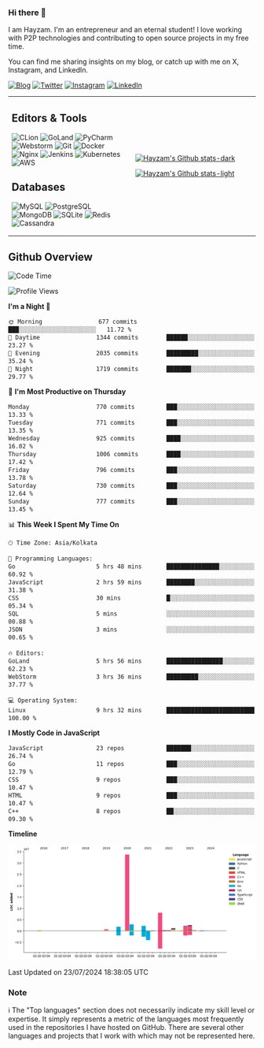 ### Hi there 👋

I am Hayzam. I'm an entrepreneur and an eternal student! I love working with P2P technologies and contributing to open source projects in my free time.

You can find me sharing insights on my blog, or catch up with me on X, Instagram, and LinkedIn.

[![Blog](https://img.shields.io/badge/Blog-%2312100E.svg?&style=for-the-badge&logo=medium&logoColor=white)](https://hayzam.com)
[![Twitter](https://img.shields.io/badge/Twitter-%231DA1F2.svg?&style=for-the-badge&logo=X&logoColor=white)](https://twitter.com/hayzam_js)
[![Instagram](https://img.shields.io/badge/Instagram-%23E4405F.svg?&style=for-the-badge&logo=instagram&logoColor=white)](https://instagram.com/hayzam.ts)
[![LinkedIn](https://img.shields.io/badge/LinkedIn-%230077B5.svg?&style=for-the-badge&logo=linkedin&logoColor=white)](https://www.linkedin.com/in/hayzam-s-2b9b95139/)

<table width="100%">
<tr>
<td width="50%">

## Editors & Tools

![CLion](https://img.shields.io/badge/-CLion-000000?style=flat&logo=CLion)
![GoLand](https://img.shields.io/badge/-GoLand-000000?style=flat&logo=Goland)
![PyCharm](https://img.shields.io/badge/-PyCharm-000000?style=flat&logo=PyCharm)
![Webstorm](https://img.shields.io/badge/-WebStorm-000000?style=flat&logo=WebStorm)
![Git](https://img.shields.io/badge/-Git-000000?style=flat&logo=git)
![Docker](https://img.shields.io/badge/-Docker-000000?style=flat&logo=docker)
![Nginx](https://img.shields.io/badge/-Nginx-000000?style=flat&logo=nginx)
![Jenkins](https://img.shields.io/badge/-Jenkins-000000?style=flat&logo=jenkins)
![Kubernetes](https://img.shields.io/badge/-Kubernetes-000000?style=flat&logo=kubernetes)
![AWS](https://img.shields.io/badge/-AWS-000000?style=flat&logo=amazon-aws)

## Databases

![MySQL](https://img.shields.io/badge/-MySQL-000000?style=flat&logo=mysql)
![PostgreSQL](https://img.shields.io/badge/-PostgreSQL-000000?style=flat&logo=postgresql)
![MongoDB](https://img.shields.io/badge/-MongoDB-000000?style=flat&logo=mongodb)
![SQLite](https://img.shields.io/badge/-SQLite-000000?style=flat&logo=sqlite)
![Redis](https://img.shields.io/badge/-Redis-000000?style=flat&logo=redis)
![Cassandra](https://img.shields.io/badge/-Cassandra-000000?style=flat&logo=apache-cassandra)
</div>

<td width="50%">
 
[![Hayzam's Github stats-dark](https://github-readme-stats.vercel.app/api?username=hayzamjs&show_icons=true&theme=dark#gh-dark-mode-only)](https://github.com/anuraghazra/github-readme-stats#gh-dark-mode-only)
 
[![Hayzam's Github stats-light](https://github-readme-stats.vercel.app/api?username=hayzamjs&show_icons=true&theme=default#gh-light-mode-only)](https://github.com/anuraghazra/github-readme-stats#gh-light-mode-only)

</td>
</tr>
</table>
 
## Github Overview


<!--START_SECTION:waka-->
![Code Time](http://img.shields.io/badge/Code%20Time-873%20hrs%2014%20mins-blue)

![Profile Views](http://img.shields.io/badge/Profile%20Views-3-blue)

**I'm a Night 🦉** 

```text
🌞 Morning                677 commits         ███░░░░░░░░░░░░░░░░░░░░░░   11.72 % 
🌆 Daytime                1344 commits        ██████░░░░░░░░░░░░░░░░░░░   23.27 % 
🌃 Evening                2035 commits        █████████░░░░░░░░░░░░░░░░   35.24 % 
🌙 Night                  1719 commits        ███████░░░░░░░░░░░░░░░░░░   29.77 % 
```
📅 **I'm Most Productive on Thursday** 

```text
Monday                   770 commits         ███░░░░░░░░░░░░░░░░░░░░░░   13.33 % 
Tuesday                  771 commits         ███░░░░░░░░░░░░░░░░░░░░░░   13.35 % 
Wednesday                925 commits         ████░░░░░░░░░░░░░░░░░░░░░   16.02 % 
Thursday                 1006 commits        ████░░░░░░░░░░░░░░░░░░░░░   17.42 % 
Friday                   796 commits         ███░░░░░░░░░░░░░░░░░░░░░░   13.78 % 
Saturday                 730 commits         ███░░░░░░░░░░░░░░░░░░░░░░   12.64 % 
Sunday                   777 commits         ███░░░░░░░░░░░░░░░░░░░░░░   13.45 % 
```


📊 **This Week I Spent My Time On** 

```text
🕑︎ Time Zone: Asia/Kolkata

💬 Programming Languages: 
Go                       5 hrs 48 mins       ███████████████░░░░░░░░░░   60.92 % 
JavaScript               2 hrs 59 mins       ████████░░░░░░░░░░░░░░░░░   31.38 % 
CSS                      30 mins             █░░░░░░░░░░░░░░░░░░░░░░░░   05.34 % 
SQL                      5 mins              ░░░░░░░░░░░░░░░░░░░░░░░░░   00.88 % 
JSON                     3 mins              ░░░░░░░░░░░░░░░░░░░░░░░░░   00.65 % 

🔥 Editors: 
GoLand                   5 hrs 56 mins       ████████████████░░░░░░░░░   62.23 % 
WebStorm                 3 hrs 36 mins       █████████░░░░░░░░░░░░░░░░   37.77 % 

💻 Operating System: 
Linux                    9 hrs 32 mins       █████████████████████████   100.00 % 
```

**I Mostly Code in JavaScript** 

```text
JavaScript               23 repos            ███████░░░░░░░░░░░░░░░░░░   26.74 % 
Go                       11 repos            ███░░░░░░░░░░░░░░░░░░░░░░   12.79 % 
CSS                      9 repos             ███░░░░░░░░░░░░░░░░░░░░░░   10.47 % 
HTML                     9 repos             ███░░░░░░░░░░░░░░░░░░░░░░   10.47 % 
C++                      8 repos             ██░░░░░░░░░░░░░░░░░░░░░░░   09.30 % 
```



**Timeline**

![Lines of Code chart](https://raw.githubusercontent.com/hayzamjs/hayzamjs/main/assets/bar_graph.png)


 Last Updated on 23/07/2024 18:38:05 UTC
<!--END_SECTION:waka-->


### Note 

:information_source: The "Top languages" section does not necessarily indicate my skill level or expertise. It simply represents a metric of the languages most frequently used in the repositories I have hosted on GitHub. There are several other languages and projects that I work with which may not be represented here. 

